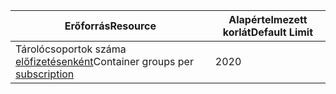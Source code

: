 | <span data-ttu-id="a0a31-101">Erőforrás</span><span class="sxs-lookup"><span data-stu-id="a0a31-101">Resource</span></span> | <span data-ttu-id="a0a31-102">Alapértelmezett korlát</span><span class="sxs-lookup"><span data-stu-id="a0a31-102">Default Limit</span></span> |
| --- | --- |
| <span data-ttu-id="a0a31-103">Tárolócsoportok száma [előfizetésenként](../articles/billing-buy-sign-up-azure-subscription.md)</span><span class="sxs-lookup"><span data-stu-id="a0a31-103">Container groups per [subscription](../articles/billing-buy-sign-up-azure-subscription.md)</span></span> | <span data-ttu-id="a0a31-104">20</span><span class="sxs-lookup"><span data-stu-id="a0a31-104">20</span></span> |